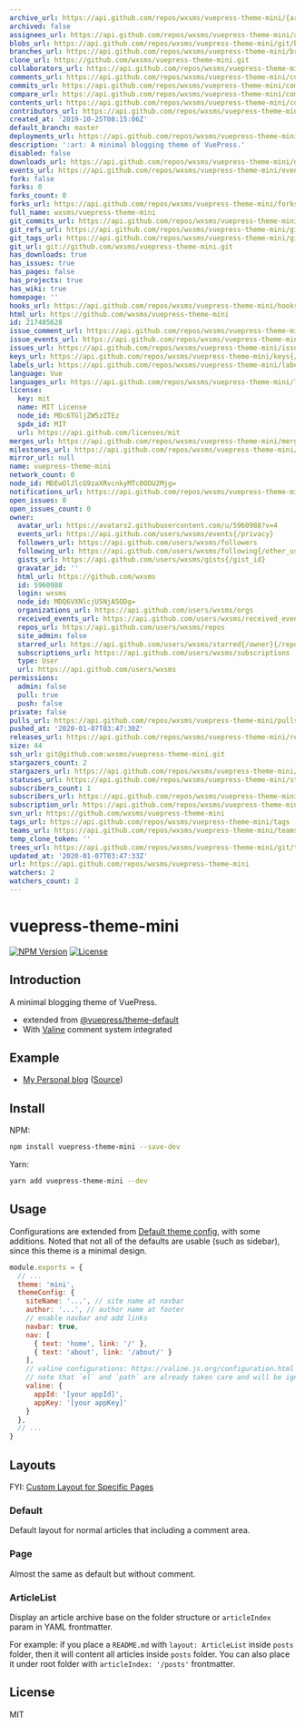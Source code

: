 ```yaml
---
archive_url: https://api.github.com/repos/wxsms/vuepress-theme-mini/{archive_format}{/ref}
archived: false
assignees_url: https://api.github.com/repos/wxsms/vuepress-theme-mini/assignees{/user}
blobs_url: https://api.github.com/repos/wxsms/vuepress-theme-mini/git/blobs{/sha}
branches_url: https://api.github.com/repos/wxsms/vuepress-theme-mini/branches{/branch}
clone_url: https://github.com/wxsms/vuepress-theme-mini.git
collaborators_url: https://api.github.com/repos/wxsms/vuepress-theme-mini/collaborators{/collaborator}
comments_url: https://api.github.com/repos/wxsms/vuepress-theme-mini/comments{/number}
commits_url: https://api.github.com/repos/wxsms/vuepress-theme-mini/commits{/sha}
compare_url: https://api.github.com/repos/wxsms/vuepress-theme-mini/compare/{base}...{head}
contents_url: https://api.github.com/repos/wxsms/vuepress-theme-mini/contents/{+path}
contributors_url: https://api.github.com/repos/wxsms/vuepress-theme-mini/contributors
created_at: '2019-10-25T08:15:06Z'
default_branch: master
deployments_url: https://api.github.com/repos/wxsms/vuepress-theme-mini/deployments
description: ':art: A minimal blogging theme of VuePress.'
disabled: false
downloads_url: https://api.github.com/repos/wxsms/vuepress-theme-mini/downloads
events_url: https://api.github.com/repos/wxsms/vuepress-theme-mini/events
fork: false
forks: 0
forks_count: 0
forks_url: https://api.github.com/repos/wxsms/vuepress-theme-mini/forks
full_name: wxsms/vuepress-theme-mini
git_commits_url: https://api.github.com/repos/wxsms/vuepress-theme-mini/git/commits{/sha}
git_refs_url: https://api.github.com/repos/wxsms/vuepress-theme-mini/git/refs{/sha}
git_tags_url: https://api.github.com/repos/wxsms/vuepress-theme-mini/git/tags{/sha}
git_url: git://github.com/wxsms/vuepress-theme-mini.git
has_downloads: true
has_issues: true
has_pages: false
has_projects: true
has_wiki: true
homepage: ''
hooks_url: https://api.github.com/repos/wxsms/vuepress-theme-mini/hooks
html_url: https://github.com/wxsms/vuepress-theme-mini
id: 217485628
issue_comment_url: https://api.github.com/repos/wxsms/vuepress-theme-mini/issues/comments{/number}
issue_events_url: https://api.github.com/repos/wxsms/vuepress-theme-mini/issues/events{/number}
issues_url: https://api.github.com/repos/wxsms/vuepress-theme-mini/issues{/number}
keys_url: https://api.github.com/repos/wxsms/vuepress-theme-mini/keys{/key_id}
labels_url: https://api.github.com/repos/wxsms/vuepress-theme-mini/labels{/name}
language: Vue
languages_url: https://api.github.com/repos/wxsms/vuepress-theme-mini/languages
license:
  key: mit
  name: MIT License
  node_id: MDc6TGljZW5zZTEz
  spdx_id: MIT
  url: https://api.github.com/licenses/mit
merges_url: https://api.github.com/repos/wxsms/vuepress-theme-mini/merges
milestones_url: https://api.github.com/repos/wxsms/vuepress-theme-mini/milestones{/number}
mirror_url: null
name: vuepress-theme-mini
network_count: 0
node_id: MDEwOlJlcG9zaXRvcnkyMTc0ODU2Mjg=
notifications_url: https://api.github.com/repos/wxsms/vuepress-theme-mini/notifications{?since,all,participating}
open_issues: 0
open_issues_count: 0
owner:
  avatar_url: https://avatars2.githubusercontent.com/u/5960988?v=4
  events_url: https://api.github.com/users/wxsms/events{/privacy}
  followers_url: https://api.github.com/users/wxsms/followers
  following_url: https://api.github.com/users/wxsms/following{/other_user}
  gists_url: https://api.github.com/users/wxsms/gists{/gist_id}
  gravatar_id: ''
  html_url: https://github.com/wxsms
  id: 5960988
  login: wxsms
  node_id: MDQ6VXNlcjU5NjA5ODg=
  organizations_url: https://api.github.com/users/wxsms/orgs
  received_events_url: https://api.github.com/users/wxsms/received_events
  repos_url: https://api.github.com/users/wxsms/repos
  site_admin: false
  starred_url: https://api.github.com/users/wxsms/starred{/owner}{/repo}
  subscriptions_url: https://api.github.com/users/wxsms/subscriptions
  type: User
  url: https://api.github.com/users/wxsms
permissions:
  admin: false
  pull: true
  push: false
private: false
pulls_url: https://api.github.com/repos/wxsms/vuepress-theme-mini/pulls{/number}
pushed_at: '2020-01-07T03:47:30Z'
releases_url: https://api.github.com/repos/wxsms/vuepress-theme-mini/releases{/id}
size: 44
ssh_url: git@github.com:wxsms/vuepress-theme-mini.git
stargazers_count: 2
stargazers_url: https://api.github.com/repos/wxsms/vuepress-theme-mini/stargazers
statuses_url: https://api.github.com/repos/wxsms/vuepress-theme-mini/statuses/{sha}
subscribers_count: 1
subscribers_url: https://api.github.com/repos/wxsms/vuepress-theme-mini/subscribers
subscription_url: https://api.github.com/repos/wxsms/vuepress-theme-mini/subscription
svn_url: https://github.com/wxsms/vuepress-theme-mini
tags_url: https://api.github.com/repos/wxsms/vuepress-theme-mini/tags
teams_url: https://api.github.com/repos/wxsms/vuepress-theme-mini/teams
temp_clone_token: ''
trees_url: https://api.github.com/repos/wxsms/vuepress-theme-mini/git/trees{/sha}
updated_at: '2020-01-07T03:47:33Z'
url: https://api.github.com/repos/wxsms/vuepress-theme-mini
watchers: 2
watchers_count: 2
---
```


# vuepress-theme-mini

[![NPM Version](https://img.shields.io/npm/v/vuepress-theme-mini.svg)](https://www.npmjs.com/package/vuepress-theme-mini)
[![License](https://img.shields.io/github/license/wxsms/vuepress-theme-mini.svg)](https://github.com/wxsms/vuepress-theme-mini)

## Introduction

A minimal blogging theme of VuePress.

* extended from [@vuepress/theme-default](https://github.com/vuejs/vuepress/tree/master/packages/%40vuepress/theme-default)
* With [Valine](https://valine.js.org/) comment system integrated

## Example

* [My Personal blog](https://wxsm.space/) ([Source](https://github.com/wxsms/blog))

## Install

NPM:

```bash
npm install vuepress-theme-mini --save-dev
```

Yarn:

```bash
yarn add vuepress-theme-mini --dev
```

## Usage

Configurations are extended from [Default theme config](https://vuepress.vuejs.org/theme/default-theme-config.html), with some additions. Noted that not all of the defaults are usable (such as sidebar), since this theme is a minimal design.

```javascript
module.exports = {
  // ...
  theme: 'mini',
  themeConfig: {
    siteName: '...', // site name at navbar
    author: '...', // author name at footer
    // enable navbar and add links
    navbar: true,
    nav: [
      { text: 'home', link: '/' },
      { text: 'about', link: '/about/' }
    ],
    // valine configurations: https://valine.js.org/configuration.html
    // note that `el` and `path` are already taken care and will be ignored
    valine: {
      appId: '[your appId]',
      appKey: '[your appKey]'
    }
  },
  // ...
}
```
## Layouts

FYI: [Custom Layout for Specific Pages](https://vuepress.vuejs.org/theme/default-theme-config.html#custom-layout-for-specific-pages)

### Default

Default layout for normal articles that including a comment area.

### Page

Almost the same as default but without comment.

### ArticleList

Display an article archive base on the folder structure or `articleIndex` param in YAML frontmatter.

For example: if you place a `README.md` with `layout: ArticleList` inside `posts` folder, then it will content all articles inside `posts` folder. You can also place it under root folder with `articleIndex: '/posts'` frontmatter.


## License

MIT
